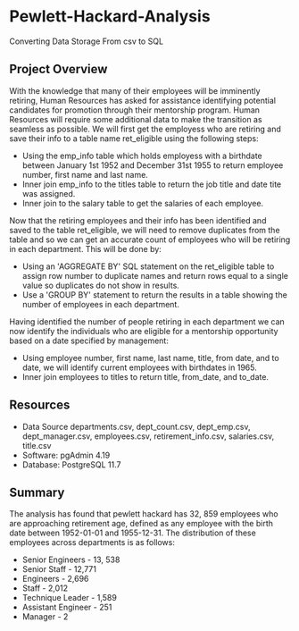 # Pewlett-Hackard-Analysis
Converting Data Storage From csv to SQL

## Project Overview
With the knowledge that many of their employees will be imminently retiring, Human Resources has asked for assistance identifying potential 
candidates for promotion through their mentorship program. Human Resources will require some additional data to make the transition as seamless as possible. We will first get the employess who are retiring and save their info to a table name ret_eligible using the following steps:
* Using the emp_info table which holds employess with a birthdate between January 1st 1952 and December 31st 1955 to return employee number, first name and last name.
* Inner join emp_info to the titles table to return the job title and date tite was assigned.
* Inner join to the salary table to get the salaries of each employee.

Now that the retiring employees and their info has been identified and saved to the table ret_eligible, we will need to remove duplicates from the table and so we can get an accurate count of employees who will be retiring in each department. This will be done by:
* Using an 'AGGREGATE BY' SQL statement on the ret_eligible table to assign row number to duplicate names and return rows equal to a single value so duplicates do not show in results.
* Use a 'GROUP BY' statement to return the results in a table showing the number of employees in each department.

Having identified the number of people retiring in each department we can now identify the individuals who are eligible for a mentorship opportunity based on a date specified by management:
* Using employee number, first name, last name, title, from date, and to date, we will identify current employees with birthdates in 1965.
* Inner join employees to titles to return title, from_date, and to_date.

## Resources
* Data Source departments.csv, dept_count.csv, dept_emp.csv, dept_manager.csv, employees.csv, retirement_info.csv, salaries.csv, title.csv
* Software: pgAdmin 4.19
* Database: PostgreSQL 11.7

## Summary

The analysis has found that pewlett hackard has 32, 859 employees who are approaching retirement age, defined as any employee with the birth date between 1952-01-01 and 1955-12-31. The distribution of these employees across departments is as follows:
* Senior Engineers - 13, 538 
* Senior Staff - 12,771
* Engineers - 2,696
* Staff - 2,012
* Technique Leader - 1,589
* Assistant Engineer - 251
* Manager - 2


